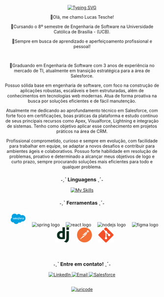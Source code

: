 <div align="center"> 

[![Typing SVG](https://readme-typing-svg.demolab.com?font=Nata+Sans&weight=800&letterSpacing=0.5px&duration=4000&pause=500&color=0082FF&center=true&vCenter=true&width=435&lines=Salesforce+Developer;Fullstack+Developer)](https://git.io/typing-svg)

</div>

<div align=center>
<p>👋Olá, me chamo Lucas Tesche!</p>
<p>📌Cursando o 8º semestre de Engenharia de Software na Universidade Católica de Brasília - (UCB).</p>
<p>📌Sempre em busca de aprendizado e aperfeiçoamento profissional e pessoal!</p>

<br>

<p>📌Graduando em Engenharia de Software com 3 anos de experiência no mercado de TI, atualmente em transição estratégica para a área de Salesforce.

Possuo sólida base em engenharia de software, com foco na construção de aplicações robustas, escaláveis e bem estruturadas, além de conhecimentos em tecnologias web modernas. Atua de forma proativa na busca por soluções eficientes e de fácil manutenção.

Atualmente me dedicando ao aprofundamento técnico em Salesforce, com forte foco em certificações, boas práticas da plataforma e estudo contínuo de seus principais recursos como Apex, Visualforce, Lightning e integração de sistemas. Tenho como objetivo aplicar esse conhecimento em projetos práticos na área de CRM.

Profissional comprometido, curioso e sempre em evolução, com facilidade para trabalhar em equipe, se adaptar a novos desafios e contribuir para ambientes ágeis e colaborativos. Possuo forte habilidade em resolução de problemas, proativo e determinado a alcançar meus objetivos de logo e curto prazo, sempre procurando soluções mais eficientes para todo e qualquer problema.</p>
</div>
<tr></tr>

<div align="center">
  <h3>˗ˏˋ Linguagens ˎˊ˗</h3>
  
  [![My Skills](https://skillicons.dev/icons?i=java,js,mysql,py,ts&theme=dark)](https://github.com/LucasTesche1)

  <h3>˗ˏˋ Ferramentas ˎˊ˗</h3>

  <img width="12" />
  <img src="https://github.com/devicons/devicon/blob/master/icons/salesforce/salesforce-original.svg" height="50" alt="salesforce logo"  />
  <img width="12" />
  <img src="https://cdn.jsdelivr.net/gh/devicons/devicon/icons/spring/spring-original.svg" height="50" alt="spring logo"  />
  <img width="12" />
  <img src="https://cdn.jsdelivr.net/gh/devicons/devicon/icons/react/react-original.svg" height="50" alt="react logo"  />
  <img width="12" />
  <img src="https://cdn.jsdelivr.net/gh/devicons/devicon/icons/nodejs/nodejs-original.svg" height="50" alt="nodejs logo"  />
  <img width="12" />
  <img src="https://cdn.jsdelivr.net/gh/devicons/devicon/icons/figma/figma-original.svg" height="50" alt="figma logo"  />
  <img width="12" />
  <img src="https://github.com/devicons/devicon/blob/v2.17.0/icons/django/django-plain.svg" height="50" alt="django logo"  />
  <img width="12" />
  <img src="https://github.com/devicons/devicon/blob/v2.17.0/icons/postman/postman-original.svg" height="50" alt="postman logo"  />
  <img width="12" />
  <img src="https://github.com/devicons/devicon/blob/v2.17.0/icons/git/git-original.svg" height="50" alt="git logo"  />
  
</div>
<br clear="both">
<br clear="both">
<div align="center">
  <h3>˗ˏˋ Entre em contato! ˎˊ˗</h3>
    <a href="https://www.linkedin.com/in/LucasTesche1">
      <img src="https://img.shields.io/badge/LinkedIn-0077B5?style=for-the-badge&logo=linkedin&logoColor=white" alt="LinkedIn">
    </a>
      <a href="mailto:lucas-tesche@hotmail.com.br">
      <img src="https://img.shields.io/badge/Gmail-D14836?style=for-the-badge&logo=gmail&logoColor=white" alt="Email">
    </a>
    </a>
      <a href="https://www.salesforce.com/trailblazer/lucastesche">
      <img src="https://img.shields.io/badge/Salesforce-lightblue" alt="Salesforce">
    </a>

</div>
<br>

<div align=center>
  
[![iuricode](https://github-readme-stats.vercel.app/api/top-langs/?username=LucasTesche1&hide=html&layout=compact&theme=dracula)](https://github.com/anuraghazra/github-readme-stats)

</div>

